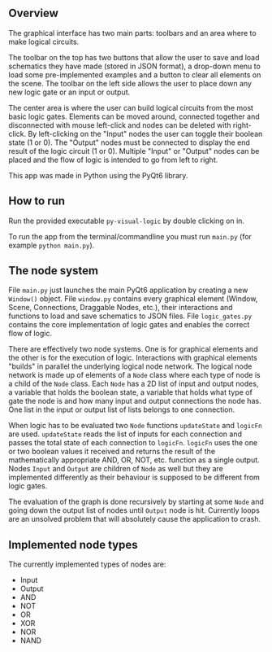 ## Overview

The graphical interface has two main parts: toolbars and an area where to make logical circuits.

The toolbar on the top has two buttons that allow the user to save and load schematics they have made (stored in JSON format), a drop-down menu to load some pre-implemented examples and a button to clear all elements on the scene. The toolbar on the left side allows the user to place down any new logic gate or an input or output.

The center area is where the user can build logical circuits from the most basic logic gates. Elements can be moved around, connected together and disconnected with mouse left-click and nodes can be deleted with right-click. By left-clicking on the "Input" nodes the user can toggle their boolean state (1 or 0). The "Output" nodes must be connected to display the end result of the logic circuit (1 or 0). Multiple "Input" or "Output" nodes can be placed and the flow of logic is intended to go from left to right.

This app was made in Python using the PyQt6 library.

## How to run

Run the provided executable `py-visual-logic` by double clicking on in.

To run the app from the terminal/commandline you must run `main.py` (for example `python main.py`).

## The node system

File `main.py` just launches the main PyQt6 application by creating a new `Window()` object. File `window.py` contains every graphical element (Window, Scene, Connections, Draggable Nodes, etc.), their interactions and functions to load and save schematics to JSON files. File `logic_gates.py` contains the core implementation of logic gates and enables the correct flow of logic.

There are effectively two node systems. One is for graphical elements and the other is for the execution of logic. Interactions with graphical elements "builds" in parallel the underlying logical node network. The logical node network is made up of elements of a `Node` class where each type of node is a child of the `Node` class. Each `Node` has a 2D list of input and output nodes, a variable that holds the boolean state, a variable that holds what type of gate the node is and how many input and output connections the node has. One list in the input or output list of lists belongs to one connection.

When logic has to be evaluated two `Node` functions `updateState` and `logicFn` are used. `updateState` reads the list of inputs for each connection and passes the total state of each connection to `logicFn`. `logicFn` uses the one or two boolean values it received and returns the result of the mathematically appropriate AND, OR, NOT, etc. function as a single output. Nodes `Input` and `Output` are children of `Node` as well but they are implemented differently as their behaviour is supposed to be different from logic gates.

The evaluation of the graph is done recursively by starting at some `Node` and going down the output list of nodes until `Output` node is hit. Currently loops are an unsolved problem that will absolutely cause the application to crash.

## Implemented node types

The currently implemented types of nodes are:
- Input
- Output
- AND
- NOT
- OR
- XOR
- NOR
- NAND
